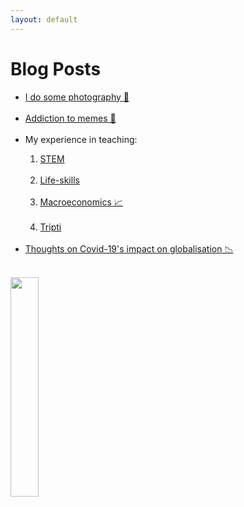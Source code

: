 ```yaml
---
layout: default
---
```

# Blog Posts

<ul class="links">
    <li><a href="instagram_preview.html">I do some photography 📸</a></li><br>
    <li><a href="memes.html">Addiction to memes 🍄</a></li><br>
    <li>My experience in teaching:</li>
    <ol>
        <li><a href="iteach1+2.html">STEM</a></li><br>
        <li><a href="iteach3.html">Life-skills</a></li><br>
        <li><a href="ait_macroeco.html">Macroeconomics 📈</a></li><br>
        <li><a href="tripti.html">Tripti</a></li><br>
    </ol>
    <li><a href="globalisation_covid.html">Thoughts on Covid-19's impact on globalisation 📉</a></li><br>

</ul>


<img src="https://media.giphy.com/media/a5viI92PAF89q/giphy.gif" width="30%"/>

<!-- * [](.md) -->